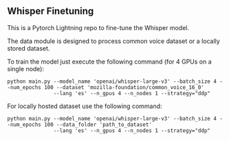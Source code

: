 ## Whisper Finetuning

This is a Pytorch Lightning repo to fine-tune the Whisper model.

The data module is designed to process common voice dataset or a locally stored dataset.

To train the model just execute the following command (for 4 GPUs on a single node):

```
python main.py --model_name 'openai/whisper-large-v3' --batch_size 4 --num_epochs 100 --dataset 'mozilla-foundation/common_voice_16_0'
               --lang 'es' --n_gpus 4 --n_nodes 1 --strategy="ddp"
```

For locally hosted dataset use the following command:

```
python main.py --model_name 'openai/whisper-large-v3' --batch_size 4 --num_epochs 100 --data_folder 'path_to_dataset'
               --lang 'es' --n_gpus 4 --n_nodes 1 --strategy="ddp"
```
